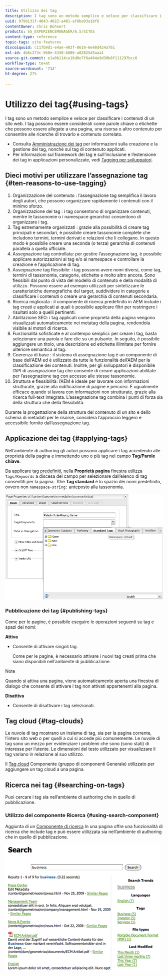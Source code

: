 ```yaml
---
title: Utilizzo dei tag
description: I tag sono un metodo semplice e veloce per classificare i contenuti di un sito web. I tag possono essere considerati come parole chiave o etichette che possono essere allegate a una pagina, una risorsa o altro contenuto per consentire alle ricerche di trovarlo e contenuto correlato.
uuid: 9799131f-4043-4022-a401-af8be93a1bf6
contentOwner: Chris Bohnert
products: SG_EXPERIENCEMANAGER/6.5/SITES
content-type: reference
topic-tags: site-features
discoiquuid: c117b9d1-e4ae-403f-8619-6e48d424a761
exl-id: 4b6c273c-560e-4330-b886-a02825d5aaa1
source-git-commit: e1a0b114ce16d0e7f6a464e9d30b8f111297bcc6
workflow-type: tm+mt
source-wordcount: '712'
ht-degree: 27%

---
```


# Utilizzo dei tag{#using-tags}

I tag sono un metodo semplice e veloce per classificare i contenuti di un sito web. I tag possono essere considerati come parole chiave o etichette che possono essere allegate a una pagina, una risorsa o altro contenuto per consentire alle ricerche di trovarlo e contenuto correlato.

* Consulta [Amministrazione dei tag](/help/sites-administering/tags.md) per informazioni sulla creazione e la gestione dei tag, nonché sui tag di contenuto applicati.
* Per informazioni sul framework dei tag e sull’inclusione e l’estensione dei tag in applicazioni personalizzate, vedi [Tagging per sviluppatori](/help/sites-developing/tags.md).

## Dieci motivi per utilizzare l’assegnazione tag {#ten-reasons-to-use-tagging}

1. Organizzazione del contenuto : l’assegnazione tag semplifica il lavoro degli autori, che possono organizzare rapidamente i contenuti con il minimo sforzo.
1. Organizzazione dei tag : i tag consentono di organizzare contenuti, mentre le tassonomie o i namespace gerarchici consentono di organizzare i tag.
1. Tag estremamente organizzati : grazie alla possibilità di creare tag principali e secondari, è possibile creare tassonomie complete che includono termini, termini derivati e relazioni che li collegano. In questo modo è possibile creare una seconda (o terza) gerarchia di contenuti parallela a quella ufficiale.
1. Assegnazione tag controllata: per gestire l’assegnazione tag, è possibile applicare autorizzazioni ai tag e/o ai namespace e controllare la creazione e l’applicazione di tag.
1. Assegnazione tag flessibile: i tag possono avere nomi diversi, come tag, termini di tassonomia, categorie, etichette e molto altro ancora. Sono flessibili dal punto di vista del modello di contenuto e della modalità di utilizzo. Possono essere ad esempio utilizzati per sintetizzare le caratteristiche demografiche del target, suddividere in categorie e classificare i contenuti o creare una gerarchia di contenuti secondaria.
1. Ricerca migliorata : il componente di ricerca predefinito in AEM include i tag creati e applicati ai quali è possibile applicare filtri per restringere i risultati solo a quelli pertinenti.
1. Abilitazione SEO: i tag applicati come proprietà della pagina vengono visualizzati automaticamente nei metatag della pagina, rendendola visibile ai motori di ricerca.
1. Funzionalità sofisticate e al contempo semplici: per creare i tag, basta selezionare una parola e fare clic su un pulsante. In seguito, è possibile aggiungere un titolo, una descrizione ed etichette illimitate per fornire ulteriore semantica al tag.
1. Coerenza di base : il sistema di assegnazione tag è un componente di base dell’AEM ed è utilizzato da tutte le funzionalità dell’AEM per la classificazione dei contenuti. Inoltre, per gli sviluppatori è disponibile l’API di assegnazione tag che consente di creare applicazioni abilitate per l’assegnazione tag con accesso alle stesse tassonomie.
1. Struttura e flessibilità: l’AEM è ideale per lavorare con informazioni strutturate, grazie alla nidificazione di pagine e percorsi. È ugualmente efficace quando si lavora con informazioni non strutturate, grazie alla ricerca full-text integrata. L’assegnazione tag combina i punti di forza sia della struttura che della flessibilità.

Durante la progettazione della struttura del contenuto di un sito e dello schema di metadati per le risorse, considera l’approccio leggero e accessibile fornito dall’assegnazione tag.

## Applicazione dei tag   {#applying-tags}

Nell’ambiente di authoring gli autori possono applicare i tag accedendo alle proprietà della pagina e immettendo uno o più tag nel campo **Tag/Parole chiave**.

Da applicare [tag predefiniti](/help/sites-administering/tags.md), nella **Proprietà pagina** finestra utilizza `Tags/Keywords` a discesa del campo per selezionare dall’elenco di tag consentiti per la pagina. Tthe **Tag standard** è lo spazio dei nomi predefinito, ovvero non `namespace-string:` anteposto alla tassonomia.

![chlimage_1-2](assets/chlimage_1-2a.png)

### Pubblicazione dei tag {#publishing-tags}

Come per le pagine, è possibile eseguire le operazioni seguenti su tag e spazi dei nomi:

**Attiva**

* Consente di attivare singoli tag.

   Come per le pagine, è necessario attivare i nuovi tag creati prima che siano disponibili nell’ambiente di pubblicazione.

>[!NOTE]
>
>Quando si attiva una pagina, viene automaticamente aperta una finestra di dialogo che consente di attivare i tag non attivati appartenenti alla pagina.

**Disattiva**

* Consente di disattivare i tag selezionati.

## Tag cloud {#tag-clouds}

Le nuvole di tag mostrano un insieme di tag, sia per la pagina corrente, l’intero sito web o per quelli a cui si accede più comunemente. Le nuvole di tag sono un mezzo per evidenziare i problemi che sono (sono stati) di interesse per l’utente. Le dimensioni del testo utilizzato per visualizzare il tag variano in relazione al suo utilizzo.

Il [Tag cloud](/help/sites-classic-ui-authoring/classic-page-author-edit-mode.md#tag-cloud) Componente (gruppo di componenti Generale) utilizzato per aggiungere un tag cloud a una pagina.

## Ricerca nei tag {#searching-on-tags}

Puoi cercare i tag sia nell’ambiente di authoring che in quello di pubblicazione.

### Utilizzo del componente Ricerca {#using-search-component}

Aggiunta di un [Componente di ricerca](/help/sites-classic-ui-authoring/classic-page-author-edit-mode.md#search) In una pagina offre una funzionalità di ricerca che include tag e può essere utilizzata sia nell’ambiente di authoring che in quello di pubblicazione.

![chlimage_1-3](assets/chlimage_1-3a.png)
